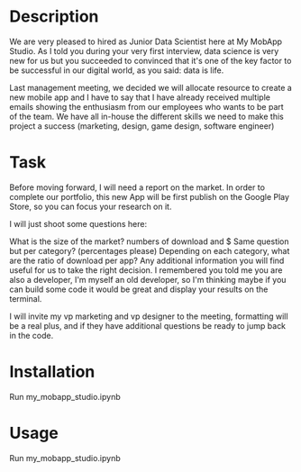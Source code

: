 # Description

We are very pleased to hired as Junior Data Scientist here at My MobApp Studio. As I told you during your very first interview, data science is very new for us but you succeeded to convinced that it's one of the key factor to be successful in our digital world, as you said: data is life.

Last management meeting, we decided we will allocate resource to create a new mobile app and I have to say that I have already received multiple emails showing the enthusiasm from our employees who wants to be part of the team. We have all in-house the different skills we need to make this project a success (marketing, design, game design, software engineer)

# Task

Before moving forward, I will need a report on the market. In order to complete our portfolio, this new App will be first publish on the Google Play Store, so you can focus your research on it.

I will just shoot some questions here:

What is the size of the market? numbers of download and $
Same question but per category? (percentages please)
Depending on each category, what are the ratio of download per app?
Any additional information you will find useful for us to take the right decision.
I remembered you told me you are also a developer, I'm myself an old developer, so I'm thinking maybe if you can build some code it would be great and display your results on the terminal.

I will invite my vp marketing and vp designer to the meeting, formatting will be a real plus, and if they have additional questions be ready to jump back in the code.

# Installation

Run my_mobapp_studio.ipynb

# Usage
Run my_mobapp_studio.ipynb
